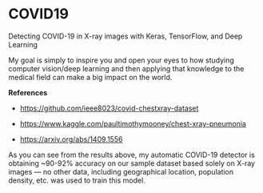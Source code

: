 # COVID19
Detecting COVID-19 in X-ray images with Keras, TensorFlow, and Deep Learning

My goal is simply to inspire you and open your eyes to how studying computer vision/deep learning and then applying that knowledge to the medical field can make a big impact on the world.

**References**

* https://github.com/ieee8023/covid-chestxray-dataset

* https://www.kaggle.com/paultimothymooney/chest-xray-pneumonia

* https://arxiv.org/abs/1409.1556

As you can see from the results above, my automatic COVID-19 detector is obtaining ~90-92% accuracy on our sample dataset based solely on X-ray images — no other data, including geographical location, population density, etc. was used to train this model.
